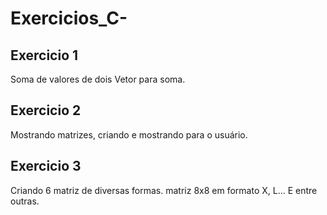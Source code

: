 # Exercicios_C-

## Exercicio 1
Soma de valores de dois Vetor para soma.

## Exercicio 2
Mostrando matrizes, criando e mostrando para o usuário.

## Exercicio 3
Criando 6 matriz de diversas formas. matriz 8x8 em formato X, L...  E entre outras.
